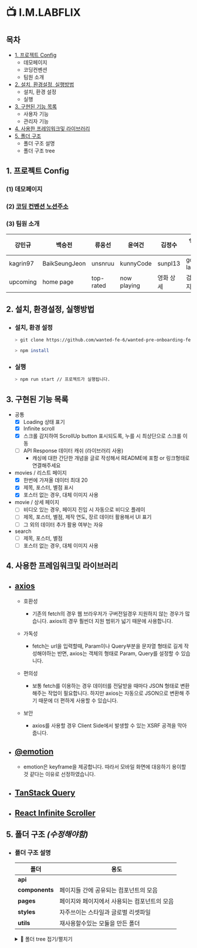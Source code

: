 # 📺 I.M.LABFLIX

## 목차

- [1. 프로젝트 Config](#1-프로젝트-config)
  - 데모페이지
  - 코딩컨벤션
  - 팀원 소개
- [2. 설치, 환경설정, 실행방법](#2-설치-환경설정-실행방법)
  - 설치, 환경 설정
  - 실행
- [3. 구현된 기능 목록](#3-구현된-기능-목록)
  - 사용자 기능
  - 관리자 기능
- [4. 사용한 프레임워크및 라이브러리](#4-사용한-프레임워크및-라이브러리)
- [5. 폴더 구조](#5-폴더-구조)
  - 폴더 구조 설명
  - 폴더 구조 tree

## 1. 프로젝트 Config

### (1) 데모페이지

### (2) [코딩 컨벤션 노션주소](https://instinctive-moustache-aba.notion.site/WPO-FE-6-1-Coding-Convention-6a0123a0196343ea88c8434a3c157812#d00f53fad5c545a4b1e2aba7f6c62f31)

### (3) 팀원 소개

| 강민규   | 백승전        | 류웅선    | 윤여건      | 김정수    | ✨최홍규 (팀장) |
| -------- | ------------- | --------- | ----------- | --------- | --------------- |
| kagrin97 | BaikSeungJeon | unsnruu   | kunnyCode   | sunpl13   | gomgun-lab      |
| upcoming | home page     | top-rated | now playing | 영화 상세 | 검색 페이지     |

## 2. 설치, 환경설정, 실행방법

- ### 설치, 환경 설정

  ```bash
  > git clone https://github.com/wanted-fe-6/wanted-pre-onboarding-fe-6-2-1.git

  > npm install
  ```

- ### 실행

  ```bash
  > npm run start // 프로젝트가 실행됩니다.
  ```

## 3. 구현된 기능 목록

- 공통
  - [x] Loading 상태 표기
  - [x] Infinite scroll
  - [x] 스크롤 감지하여 ScrollUp button 표시되도록, 누를 시 최상단으로 스크롤 이동
  - [ ] API Response 데이터 캐쉬 (라이브러리 사용)
    - 캐싱에 대한 간단한 개념을 글로 작성해서 README에 포함 or 링크형태로 연결해주세요
- movies / 리스트 페이지
  - [x] 한번에 가져올 데이터 최대 20
  - [x] 제목, 포스터, 별점 표시
  - [x] 포스터 없는 경우, 대체 이미지 사용
- movie / 상세 페이지
  - [ ] 비디오 있는 경우, 페이지 진입 시 자동으로 비디오 플레이
  - [ ] 제목, 포스터, 별점, 제작 연도, 장르 데이터 활용해서 UI 표기
  - [ ] 그 외의 데이터 추가 활용 여부는 자유
- search
  - [ ] 제목, 포스터, 별점
  - [ ] 포스터 없는 경우, 대체 이미지 사용

## 4. 사용한 프레임워크및 라이브러리

- ## [axios](https://axios-http.com/)

  - 호환성

    - 기존의 fetch의 경우 웹 브라우저가 구버전일경우 지원하지 않는 경우가 많습니다.
      axios의 경우 훨씬더 지원 범위가 넓기 때문에 사용합니다.

  - 가독성

    - fetch는 url을 입력할때, Param이나 Query부분을 문자열 형태로 길게 작성해야하는 반면, axios는 객체의 형태로 Param, Query를 설정할 수 있습니다.

  - 편의성

    - 보통 fetch를 이용하는 경우 데이터를 전달받을 때마다 JSON 형태로 변환해주는 작업이 필요합니다. 하지만 axios는 자동으로 JSON으로 변환해 주기 때문에 더 편하게 사용할 수 있습니다.

  - 보안
    - axios를 사용할 경우 Client Side에서 발생할 수 있는 XSRF 공격을 막아줍니다.

- ## [@emotion](https://emotion.sh/docs/introduction)

  - emotion은 keyframe을 제공합니다. 따라서 모바일 화면에 대응하기 용이할 것 같다는 이유로 선정하였습니다.

- ## [TanStack Query](https://tanstack.com/query/v4/?from=reactQueryV3&original=https://react-query-v3.tanstack.com/)
- ## [React Infinite Scroller](https://github.com/danbovey/react-infinite-scroller)

## 5. 폴더 구조 _(수정해야함)_

- ### 폴더 구조 설명

  | 폴더           | 용도                                         |
  | -------------- | -------------------------------------------- |
  | **api**        |                                              |
  | **components** | 페이지들 간에 공유되는 컴포넌트의 모음       |
  | **pages**      | 페이지와 페이지에서 사용되는 컴포넌트의 모음 |
  | **styles**     | 자주쓰이는 스타일과 글로벌 리셋파일          |
  | **utils**      | 재사용할수있는 모듈을 만든 폴더              |

  <details>
  <summary>🎄 폴더 tree 접기/펼치기</summary>
  <pre>

</pre>
</details>

